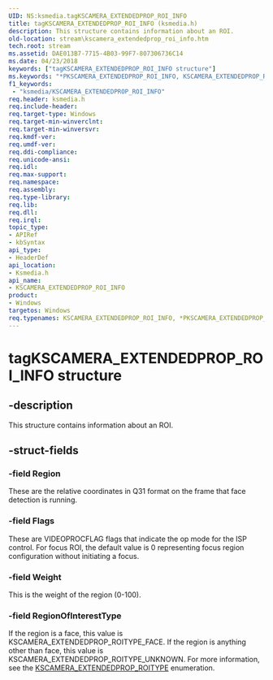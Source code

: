 ```yaml
---
UID: NS:ksmedia.tagKSCAMERA_EXTENDEDPROP_ROI_INFO
title: tagKSCAMERA_EXTENDEDPROP_ROI_INFO (ksmedia.h)
description: This structure contains information about an ROI.
old-location: stream\kscamera_extendedprop_roi_info.htm
tech.root: stream
ms.assetid: DAE013B7-7715-4B03-99F7-807306736C14
ms.date: 04/23/2018
keywords: ["tagKSCAMERA_EXTENDEDPROP_ROI_INFO structure"]
ms.keywords: "*PKSCAMERA_EXTENDEDPROP_ROI_INFO, KSCAMERA_EXTENDEDPROP_ROI_INFO, KSCAMERA_EXTENDEDPROP_ROI_INFO structure [Streaming Media Devices], PKSCAMERA_EXTENDEDPROP_ROI_INFO, PKSCAMERA_EXTENDEDPROP_ROI_INFO structure pointer [Streaming Media Devices], ksmedia/KSCAMERA_EXTENDEDPROP_ROI_INFO, ksmedia/PKSCAMERA_EXTENDEDPROP_ROI_INFO, stream.kscamera_extendedprop_roi_info, tagKSCAMERA_EXTENDEDPROP_ROI_INFO"
f1_keywords:
 - "ksmedia/KSCAMERA_EXTENDEDPROP_ROI_INFO"
req.header: ksmedia.h
req.include-header: 
req.target-type: Windows
req.target-min-winverclnt: 
req.target-min-winversvr: 
req.kmdf-ver: 
req.umdf-ver: 
req.ddi-compliance: 
req.unicode-ansi: 
req.idl: 
req.max-support: 
req.namespace: 
req.assembly: 
req.type-library: 
req.lib: 
req.dll: 
req.irql: 
topic_type:
- APIRef
- kbSyntax
api_type:
- HeaderDef
api_location:
- Ksmedia.h
api_name:
- KSCAMERA_EXTENDEDPROP_ROI_INFO
product:
- Windows
targetos: Windows
req.typenames: KSCAMERA_EXTENDEDPROP_ROI_INFO, *PKSCAMERA_EXTENDEDPROP_ROI_INFO
---
```


# tagKSCAMERA_EXTENDEDPROP_ROI_INFO structure


## -description


This structure contains information about an ROI.


## -struct-fields




### -field Region

These are the relative coordinates in Q31 format on the frame that face detection is running.


### -field Flags

These are VIDEOPROCFLAG flags that indicate the op mode for the ISP control. For focus ROI, the default value is 0 representing focus region configuration without initiating a focus.


### -field Weight

This is the weight of the region (0-100).


### -field RegionOfInterestType

If the region is a face, this value is KSCAMERA_EXTENDEDPROP_ROITYPE_FACE. If the region is anything other than face, this value is KSCAMERA_EXTENDEDPROP_ROITYPE_UNKNOWN. For more information, see the <a href="https://docs.microsoft.com/windows-hardware/drivers/ddi/ksmedia/ne-ksmedia-kscamera_extendedprop_roitype">KSCAMERA_EXTENDEDPROP_ROITYPE</a> enumeration.

